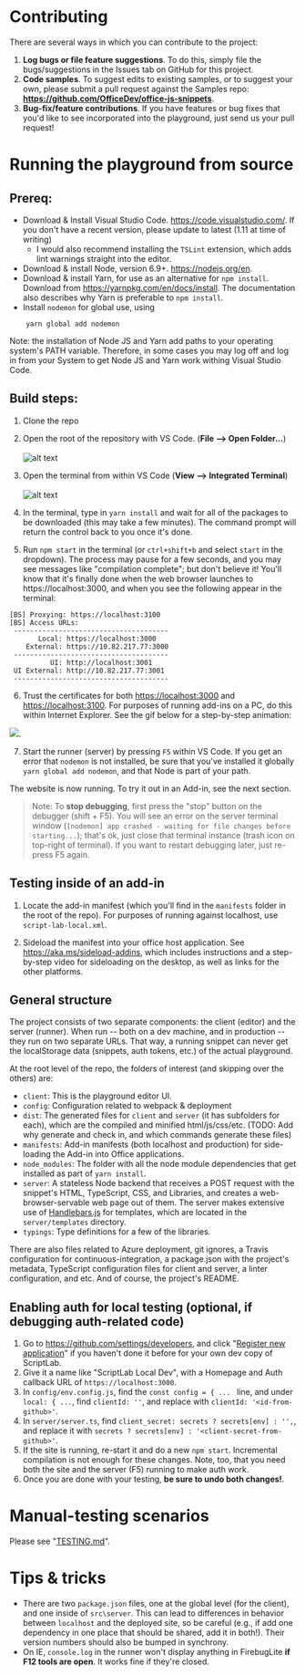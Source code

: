 # Contributing

There are several ways in which you can contribute to the project:

1. **Log bugs or file feature suggestions**. To do this, simply file the bugs/suggestions in the Issues tab on GitHub for this project.
2. **Code samples**.  To suggest edits to existing samples, or to suggest your own, please submit a pull request against the Samples repo: **<https://github.com/OfficeDev/office-js-snippets>**.
3. **Bug-fix/feature contributions**.  If you have features or bug fixes that you'd like to see incorporated into the playground, just send us your pull request!


# Running the playground from source

## Prereq:

* Download & Install Visual Studio Code.  <https://code.visualstudio.com/>.  If you don't have a recent version, please update to latest (1.11 at time of writing)
  * I would also recommend installing the `TSLint` extension, which adds lint warnings straight into the editor.
* Download & install Node, version 6.9+.  <https://nodejs.org/en>.
* Download & install Yarn, for use as an alternative for `npm install`.  Download from  <https://yarnpkg.com/en/docs/install>.  The documentation also describes why Yarn is preferable to `npm install`.
* Install `nodemon` for global use, using
~~~
    yarn global add nodemon
~~~

Note: the installation of Node JS and Yarn add paths to your operating system's PATH variable. Therefore, in some cases you may log off and log in from your System to get Node JS and Yarn work withing Visual Studio Code.

## Build steps:

1. Clone the repo
2. Open the root of the repository with VS Code.  (**File --> Open Folder...**) <br /><br />
![alt text](.github/images/vs-code-open-folder.jpg)

3. Open the terminal from within VS Code (**View --> Integrated Terminal**) <br /><br />
![alt text](.github/images/vs-code-terminal.jpg)

4. In the terminal, type in `yarn install` and wait for all of the packages to be downloaded (this may take a few minutes).  The command prompt will return the control back to you once it's done.

5.	Run `npm start` in the terminal (or `ctrl+shift+b` and select `start` in the dropdown).  The process may pause for a few seconds, and you may see messages like "compilation complete"; but don't believe it!  You'll know that it's finally done when the web browser launches to https://localhost:3000, and when you see the following appear in the terminal:

~~~
[BS] Proxying: https://localhost:3100
[BS] Access URLs:
 --------------------------------------
       Local: https://localhost:3000
    External: https://10.82.217.77:3000
 --------------------------------------
          UI: http://localhost:3001
 UI External: http://10.82.217.77:3001
 --------------------------------------
~~~

6.	Trust the certificates for both <https://localhost:3000> and <https://localhost:3100>.  For purposes of running add-ins on a PC, do this within Internet Explorer. See the gif below for a step-by-step animation:

![](.github/images/trust-ssl-internet-explorer.gif).

7.  Start the runner (server) by pressing `F5` within VS Code.  If you get an error that `nodemon` is not installed, be sure that you've installed it globally `yarn global add nodemon`, and that Node is part of your path.

The website is now running.  To try it out in an Add-in, see the next section.

> Note:  To **stop debugging**, first press the "stop" button on the debugger (shift + F5). You will see an error on the server terminal window (`[nodemon] app crashed - waiting for file changes before starting...`); that's ok, just close that terminal instance (trash icon on top-right of terminal).  If you want to restart debugging later, just re-press F5 again.


## Testing inside of an add-in

1. Locate the add-in manifest (which you'll find in the `manifests` folder in the root of the repo).  For purposes of running against localhost, use `script-lab-local.xml`.

2. Sideload the manifest into your office host application.  See <https://aka.ms/sideload-addins>, which includes instructions and a step-by-step video for sideloading on the desktop, as well as links for the other platforms.


## General structure

The project consists of two separate components: the client (editor) and the server (runner).  When run -- both on a dev machine, and in production -- they run on two separate URLs.  That way, a running snippet can never get the localStorage data (snippets, auth tokens, etc.) of the actual playground.

At the root level of the repo, the folders of interest (and skipping over the others) are:

* `client`: This is the playground editor UI.
* `config`: Configuration related to webpack & deployment
* `dist`: The generated files for `client` and `server` (it has subfolders for each), which are the compiled and minified html/js/css/etc. (TODO: Add why generate and check in, and which commands generate these files)
* `manifests`: Add-in manifests (both localhost and production) for side-loading the Add-in into Office applications.
* `node_modules`: The folder with all the node module dependencies that get installed as part of `yarn install`.
* `server`: A stateless Node backend that receives a POST request with the snippet's HTML, TypeScript, CSS, and Libraries, and creates a web-browser-servable web page out of them. The server makes extensive use of [Handlebars.js](http://handlebarsjs.com/) for templates, which are located in the `server/templates` directory.
* `typings`: Type definitions for a few of the libraries.

There are also files related to Azure deployment, git ignores, a Travis configuration for continuous-integration, a package.json with the project's metadata, TypeScript configuration files for client and server, a linter configuration, and etc.  And of course, the project's README.


## Enabling auth for local testing (optional, if debugging auth-related code)
1. Go to <https://github.com/settings/developers>, and click "[Register new application](https://github.com/settings/applications/new)" if you haven't done it before for your own dev copy of ScriptLab.
2. Give it a name like "ScriptLab Local Dev", with a Homepage and Auth callback URL of `https://localhost:3000`.
3. In `config/env.config.js`, find the `const config = { ... ` line, and under `local: { ...`, find `clientId: ''`, and replace with `clientId: '<id-from-github>'`.
4. In `server/server.ts`, find `client_secret: secrets ? secrets[env] : '',`, and replace it with `secrets ? secrets[env] : '<client-secret-from-github>'`.
5. If the site is running, re-start it and do a new `npm start`.  Incremental compilation is not enough for these changes. Note, too, that you need both the site and the server (F5) running to make auth work.
6. Once you are done with your testing, **be sure to undo both changes!**.


# Manual-testing scenarios

Please see "[TESTING.md](TESTING.md)".

# Tips & tricks

* There are two `package.json` files, one at the global level (for the client), and one inside of `src\server`. This can lead to differences in behavior between `localhost` and the deployed site, so be careful (e.g., if add one dependency in one place that should be shared, add it in both!). Their version numbers should also be bumped in synchrony.
* On IE, `console.log` in the runner won't display anything in FirebugLite **if F12 tools are open**.  It works fine if they're closed.
